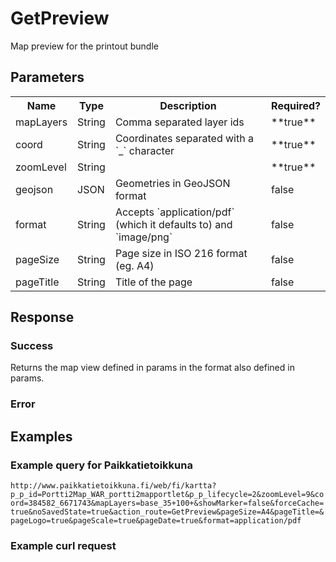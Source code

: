 # GetPreview
Map preview for the printout bundle

## Parameters
<table>
  <tr>
    <th>Name</th>
    <th>Type</th>
    <th>Description</th>
    <th>Required?</th>
  </tr>
  <tr>
    <td>mapLayers</td>
    <td>String</td>
    <td>Comma separated layer ids</td>
    <td>**true**</td>
  </tr>
  <tr>
    <td>coord</td>
    <td>String</td>
    <td>Coordinates separated with a `_` character</td>
    <td>**true**</td>
  </tr>
  <tr>
    <td>zoomLevel</td>
    <td>String</td>
    <td></td>
    <td>**true**</td>
  </tr>
  <tr>
    <td>geojson</td>
    <td>JSON</td>
    <td>Geometries in GeoJSON format</td>
    <td>false</td>
  </tr>
  <tr>
    <td>format</td>
    <td>String</td>
    <td>Accepts `application/pdf` (which it defaults to) and `image/png`</td>
    <td>false</td>
  </tr>
  <tr>
    <td>pageSize</td>
    <td>String</td>
    <td>Page size in ISO 216 format (eg. A4)</td>
    <td>false</td>
  </tr>
  <tr>
    <td>pageTitle</td>
    <td>String</td>
    <td>Title of the page</td>
    <td>false</td>
  </tr>
</table>

## Response

### Success
Returns the map view defined in params in the format also defined in params.

### Error

## Examples

### Example query for Paikkatietoikkuna
`http://www.paikkatietoikkuna.fi/web/fi/kartta?p_p_id=Portti2Map_WAR_portti2mapportlet&p_p_lifecycle=2&zoomLevel=9&coord=384582_6671743&mapLayers=base_35+100+&showMarker=false&forceCache=true&noSavedState=true&action_route=GetPreview&pageSize=A4&pageTitle=&pageLogo=true&pageScale=true&pageDate=true&format=application/pdf`

### Example curl request
